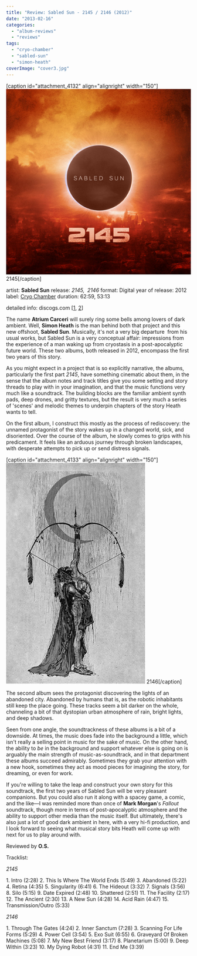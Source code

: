 ```yaml
---
title: "Review: Sabled Sun - 2145 / 2146 (2012)"
date: "2013-02-16"
categories: 
  - "album-reviews"
  - "reviews"
tags: 
  - "cryo-chamber"
  - "sabled-sun"
  - "simon-heath"
coverImage: "cover3.jpg"
---
```


\[caption id="attachment\_4132" align="alignright" width="150"\][![](images/cover2.jpg)](http://www.eveningoflight.nl/wordpress/wp-content/uploads/2013/02/cover2.jpg) 2145\[/caption\]

artist: **Sabled Sun** release: _2145,_  _2146_ format: Digital year of release: 2012 label: [Cryo Chamber](http://cryochamber.bandcamp.com) duration: 62:59, 53:13

detailed info: discogs.com \[[1](http://www.discogs.com/Sabled-Sun-2145/master/434250), [2](http://www.discogs.com/Sabled-Sun-2146/master/509527)\]

The name **Atrium Carceri** will surely ring some bells among lovers of dark ambient. Well, **Simon Heath** is the man behind both that project and this new offshoot, **Sabled Sun**. Musically, it's not a very big departure  from his usual works, but Sabled Sun is a very conceptual affair: impressions from the experience of a man waking up from cryostasis in a post-apocalyptic future world. These two albums, both released in 2012, encompass the first two years of this story.

As you might expect in a project that is so explicitly narrative, the albums, particularly the first part _2145_, have something cinematic about them, in the sense that the album notes and track titles give you some setting and story threads to play with in your imagination, and that the music functions very much like a soundtrack. The building blocks are the familiar ambient synth pads, deep drones, and gritty textures, but the result is very much a series of 'scenes' and melodic themes to underpin chapters of the story Heath wants to tell.

On the first album, I construct this mostly as the process of rediscovery: the unnamed protagonist of the story wakes up in a changed world, sick, and disoriented. Over the course of the album, he slowly comes to grips with his predicament. It feels like an arduous journey through broken landscapes, with desperate attempts to pick up or send distress signals.

\[caption id="attachment\_4133" align="alignright" width="150"\][![](images/cover3.jpg)](http://www.eveningoflight.nl/wordpress/wp-content/uploads/2013/02/cover3.jpg) 2146\[/caption\]

The second album sees the protagonist discovering the lights of an abandoned city. Abandoned by humans that is, as the robotic inhabitants still keep the place going. These tracks seem a bit darker on the whole, channeling a bit of that dystopian urban atmosphere of rain, bright lights, and deep shadows.

Seen from one angle, the soundtrackness of these albums is a bit of a downside. At times, the music does fade into the background a little, which isn't really a selling point in music for the sake of music. On the other hand, the ability to _be_ in the background and support whatever else is going on is arguably the main strength of music-as-soundtrack, and in that department these albums succeed admirably. Sometimes they grab your attention with a new hook, sometimes they act as mood pieces for imagining the story, for dreaming, or even for work.

If you're willing to take the leap and construct your own story for this soundtrack, the first two years of Sabled Sun will be very pleasant companions. But you could also run it along with a spacey game, a comic, and the like—I was reminded more than once of **Mark Morgan**'s _Fallout_ soundtrack, though more in terms of post-apocalyptic atmosphere and the ability to support other media than the music itself. But ultimately, there's also just a lot of good dark ambient in here, with a very hi-fi production, and I look forward to seeing what musical story bits Heath will come up with next for us to play around with.

Reviewed by **O.S.**

Tracklist:

_2145_

1\. Intro (2:28) 2. This Is Where The World Ends (5:49) 3. Abandoned (5:22) 4. Retina (4:35) 5. Singularity (6:41) 6. The Hideout (3:32) 7. Signals (3:56) 8. Silo (5:15) 9. Date Expired (2:48) 10. Shattered (2:51) 11. The Facility (2:17) 12. The Ancient (2:30) 13. A New Sun (4:28) 14. Acid Rain (4:47) 15. Transmission/Outro (5:33)

_2146_

1\. Through The Gates (4:24) 2. Inner Sanctum (7:28) 3. Scanning For Life Forms (5:29) 4. Power Cell (3:54) 5. Exo Suit (6:55) 6. Graveyard Of Broken Machines (5:08) 7. My New Best Friend (3:17) 8. Planetarium (5:00) 9. Deep Within (3:23) 10. My Dying Robot (4:31) 11. End Me (3:39)
